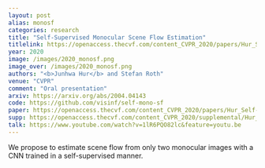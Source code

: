 ```yaml
---
layout: post
alias: monosf
categories: research
title: "Self-Supervised Monocular Scene Flow Estimation"
titlelink: https://openaccess.thecvf.com/content_CVPR_2020/papers/Hur_Self-Supervised_Monocular_Scene_Flow_Estimation_CVPR_2020_paper.pdf
year: 2020
image: /images/2020_monosf.png
image_over: /images/2020_monosf.png
authors: "<b>Junhwa Hur</b> and Stefan Roth"
venue: "CVPR"
comment: "Oral presentation"
arxiv: https://arxiv.org/abs/2004.04143
code: https://github.com/visinf/self-mono-sf
paper: https://openaccess.thecvf.com/content_CVPR_2020/papers/Hur_Self-Supervised_Monocular_Scene_Flow_Estimation_CVPR_2020_paper.pdf
supp: https://openaccess.thecvf.com/content_CVPR_2020/supplemental/Hur_Self-Supervised_Monocular_Scene_CVPR_2020_supplemental.pdf
talk: https://www.youtube.com/watch?v=1lR6PQO82lc&feature=youtu.be
---
```


We propose to estimate scene flow from only two monocular images with a CNN trained in a self-supervised manner.